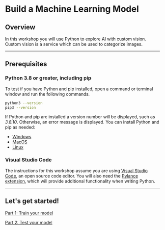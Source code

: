 # Build a Machine Learning Model

## Overview

In this workshop you will use Python to explore AI with custom vision. Custom vision is a service which can be used to categorize images.

---

## Prerequisites

### Python 3.8 or greater, including pip

To test if you have Python and pip installed, open a command or terminal window and run the following commands.

```bash
python3 --version
pip3 --version
```

If Python and pip are installed a version number will be displayed, such as *3.8.10*. Otherwise, an error message is displayed. You can install Python and pip as needed:

- [Windows](https://docs.microsoft.com/windows/python/beginners#install-python)
- [MacOS](https://www.python.org/downloads/macos/)
- [Linux](https://packaging.python.org/guides/installing-using-linux-tools/)

### Visual Studio Code

The instructions for this workshop assume you are using [Visual Studio Code](https://code.visualstudio.com), an open source code editor. You will also need the [Pylance extension](https://marketplace.visualstudio.com/items?itemName=ms-python.vscode-pylance), which will provide additional functionality when writing Python.

---

## Let's get started!

[Part 1: Train your model](train.md)

[Part 2: Test your model](test.md)
